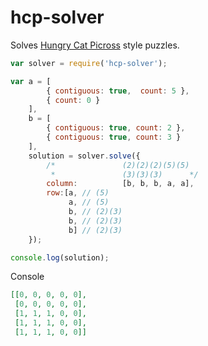 # hcp-solver

Solves [Hungry Cat Picross](http://www.tuesdayquest.com/) style puzzles.

```javascript
var solver = require('hcp-solver');

var a = [
        { contiguous: true,  count: 5 },
        { count: 0 }
    ],
    b = [
        { contiguous: true, count: 2 },
        { contiguous: true, count: 3 }
    ],
    solution = solver.solve({
        /*               (2)(2)(2)(5)(5)
         *               (3)(3)(3)      */
        column:          [b, b, b, a, a],
        row:[a, // (5)
             a, // (5)
             b, // (2)(3)
             b, // (2)(3)
             b] // (2)(3)
    });

console.log(solution);
```

Console
```json
[[0, 0, 0, 0, 0],
 [0, 0, 0, 0, 0],
 [1, 1, 1, 0, 0],
 [1, 1, 1, 0, 0],
 [1, 1, 1, 0, 0]]
```
